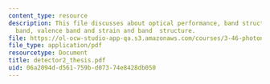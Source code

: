 ```yaml
---
content_type: resource
description: This file discusses about optical performance, band structure, conduction
  band, valence band and strain and band  structure.
file: https://ol-ocw-studio-app-qa.s3.amazonaws.com/courses/3-46-photonic-materials-and-devices-spring-2006/06a2094dd561759bd07374e8428db050_detector2_thesis.pdf
file_type: application/pdf
resourcetype: Document
title: detector2_thesis.pdf
uid: 06a2094d-d561-759b-d073-74e8428db050
---
```

